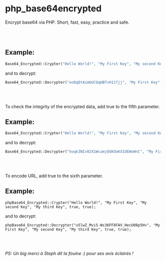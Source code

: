 # php_base64encrypted
Encrypt base64 via PHP. Short, fast, easy, practice and safe.

<br><br>

## Example: 

```php
Base64_Encrypted::Crypter("Hello World!", "My First Key", "My second Key", "My third Key");`
``` 
 and to decrypt:

```php
Base64_Encrypted::Decrypter("eoDqDtAimbUCQqHBTvH11fjj", "My First Key", "My second Key", "My third Key");
```

<br><br>
 
 To check the integrity of the encrypted data, add true to the fifth parameter.
 
## Example:
 
```php
Base64_Encrypted::Crypter("Hello World!", "My First Key", "My second Key", "My third Key", true);
```
and to decrypt:

```php
Base64_Encrypted::Decrypter("hoqk3NIv02X1WcamjOGKOoKXIdEWoWnC", "My First Key", "My second Key", "My third Key", true);
```

<br><br>

To encode URL, add true to the sixth parameter.

## Example: 

```
phpBase64_Encrypted::Crypter("Hello World!", "My First Key", "My second Key", "My third Key", true, true);
```
and to decrypt:

```
phpBase64_Encrypted::Decrypter("u5lwZ_Mvi5-Ws36FF8FAV_HecU08p5Hv", "My First Key", "My second Key", "My third Key", true, true);
```

<br><br>

*PS: Un big merci à Steph dit la fouine :) pour ses avis éclairés !*
